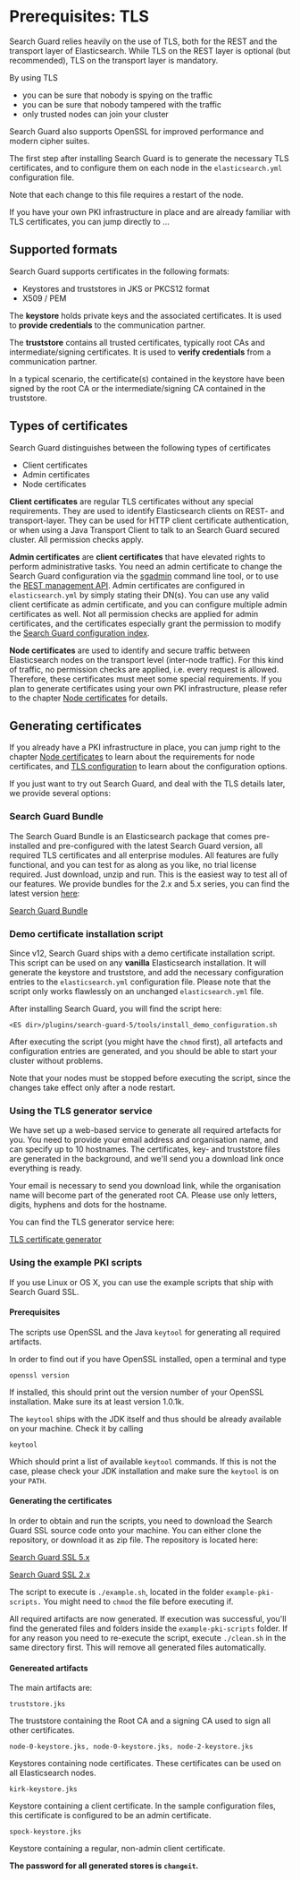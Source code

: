 <!---
Copryight 2017 floragunn UG (haftungsbeschränkt)
-->

# Prerequisites: TLS

Search Guard relies heavily on the use of TLS, both for the REST and the transport layer of Elasticsearch. While TLS on the REST layer is optional (but recommended), TLS on the transport layer is mandatory.

By using TLS

* you can be sure that nobody is spying on the traffic
* you can be sure that nobody tampered with the traffic
* only trusted nodes can join your cluster

Search Guard also supports OpenSSL for improved performance and modern cipher suites.

The first step after installing Search Guard is to generate the necessary TLS certificates, and to configure them on each node in the `elasticsearch.yml` configuration file.

Note that each change to this file requires a restart of the node.

If you have your own PKI infrastructure in place and are already familiar with TLS certificates, you can jump directly to ...

## Supported formats

Search Guard supports certificates in the following formats:

* Keystores and truststores in JKS or PKCS12 format
* X509 / PEM

The **keystore** holds private keys and the associated certificates. It is used to **provide credentials** to the communication partner.

The **truststore** contains all trusted certificates, typically root CAs and intermediate/signing certificates. It is used to **verify credentials** from a communication partner.

In a typical scenario, the certificate(s) contained in the keystore have been signed by the root CA or the intermediate/signing CA contained in the truststore.

## Types of certificates

Search Guard distinguishes between the following types of certificates

* Client certificates
* Admin certificates
* Node certificates

**Client certificates** are regular TLS certificates without any special requirements. They are used to identify Elasticsearch clients on REST- and transport-layer. They can be used for HTTP client certificate authentication, or when using a Java Transport Client to talk to an Search Guard secured cluster. All permission checks apply.

**Admin certificates** are **client certificates** that have elevated rights to perform administrative tasks. You need an admin certificate to change the Search Guard configuration via the [sgadmin](sgadmin.md) command line tool, or to use the [REST management API](managementapi.md). Admin certificates are configured in `elasticsearch.yml` by simply stating their DN(s). You can use any valid client certificate as admin certificate, and you can configure multiple admin certificates as well. Not all permission checks are applied for admin certificates, and the certificates especially grant the permission to modify the [Search Guard configuration index](sgindex.md).

**Node certificates** are used to identify and secure traffic between Elasticsearch nodes on the transport level (inter-node traffic). For this kind of traffic, no permission checks are applied, i.e. every request is allowed. Therefore, these certificates must meet some special requirements. If you plan to generate certificates using your own PKI infrastructure, please refer to the chapter [Node certificates](tls_node_certificates.md) for details.

## Generating certificates

If you already have a PKI infrastructure in place, you can jump right to the chapter [Node certificates](tls_node_certificates.md) to learn about the requirements for node certificates, and [TLS configuration](tls_configuration.md) to learn about the configuration options.

If you just want to try out Search Guard, and deal with the TLS details later, we provide several options:

### Search Guard Bundle

The Search Guard Bundle is an Elasticsearch package that comes pre-installed and pre-configured with the latest Search Guard version, all required TLS certificates and all enterprise modules. All features are fully functional, and you can test for as along as you like, no trial license required. Just download, unzip and run.  This is the easiest way to test all of our features. We provide bundles for the 2.x and 5.x series, you can find the latest version [here](https://github.com/floragunncom/search-guard/wiki/Search-Guard-Bundle):

[Search Guard Bundle](https://github.com/floragunncom/search-guard/wiki/Search-Guard-Bundle)

### Demo certificate installation script

Since v12, Search Guard ships with a demo certificate installation script. This script can be used on any **vanilla** Elasticsearch installation. It will generate the keystore and truststore, and add the necessary configuration entries to the `elasticsearch.yml` configuration file. Please note that the script only works flawlessly on an unchanged `elasticsearch.yml` file.

After installing Search Guard, you will find the script here:

```
<ES dir>/plugins/search-guard-5/tools/install_demo_configuration.sh
```

After executing the script (you might have the `chmod` first), all artefacts and configuration entries are generated, and you should be able to start your cluster without problems.

Note that your nodes must be stopped before executing the script, since the changes take effect only after a node restart.

### Using the TLS generator service

We have set up a web-based service to generate all required artefacts for you. You need to provide your email address and organisation name, and can specify up to 10 hostnames. The certificates, key- and truststore files are generated in the background, and we'll send you a download link once everything is ready.

Your email is necessary to send you download link, while the organisation name will become part of the generated root CA. Please use only letters, digits, hyphens and dots for the hostname.

You can find the TLS generator service here:

[TLS certificate generator](https://floragunn.com/tls-certificate-generator/)

### Using the example PKI scripts

If you use Linux or OS X, you can use the example scripts that ship with Search Guard SSL.

#### Prerequisites

The scripts use OpenSSL and the Java `keytool` for generating all required artifacts.

In order to find out if you have OpenSSL installed, open a terminal and type

```
openssl version
```

If installed, this should print out the version number of your OpenSSL installation. Make sure its at least version 1.0.1k.

The `keytool` ships with the JDK itself and thus should be already available on your machine. Check it by calling

```
keytool
```

Which should print a list of available `keytool` commands. If this is not the case, please check your JDK installation and make sure the `keytool` is on your `PATH`.

#### Generating the certificates

In order to obtain and run the scripts, you need to download the Search Guard SSL source code onto your machine. You can either clone the repository, or download it as zip file. The repository is located here:

[Search Guard SSL 5.x]((https://github.com/floragunncom/search-guard-ssl/tree/5.3.0))

[Search Guard SSL 2.x](https://github.com/floragunncom/search-guard-ssl/tree/es-2.4.4)

The script to execute is `./example.sh`, located in the folder `example-pki-scripts.` You might need to `chmod` the file before executing if. 

All required artifacts are now generated. If execution was successful, you'll find the generated files and folders inside the `example-pki-scripts` folder. If for any reason you need to re-execute the script, execute `./clean.sh` in the same directory first. This will remove all generated files automatically.

#### Genereated artifacts

The main artifacts are:

```
truststore.jks
```
The truststore containing the Root CA and a signing CA used to sign all other certificates.

```
node-0-keystore.jks, node-0-keystore.jks, node-2-keystore.jks
```
Keystores containing node certificates. These certificates can be used on all Elasticsearch nodes.

```
kirk-keystore.jks
```
Keystore containing a client certificate. In the sample configuration files, this certificate is configured to be an admin certificate.

```
spock-keystore.jks
```
Keystore containing a regular, non-admin client certificate.

**The password for all generated stores is `changeit`.**